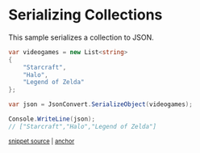 # Serializing Collections

This sample serializes a collection to JSON.

<!-- snippet: SerializeCollection -->
<a id='snippet-serializecollection'></a>
```cs
var videogames = new List<string>
{
    "Starcraft",
    "Halo",
    "Legend of Zelda"
};

var json = JsonConvert.SerializeObject(videogames);

Console.WriteLine(json);
// ["Starcraft","Halo","Legend of Zelda"]
```
<sup><a href='/src/ArgonTests/Documentation/Samples/Serializer/SerializeCollection.cs#L10-L24' title='Snippet source file'>snippet source</a> | <a href='#snippet-serializecollection' title='Start of snippet'>anchor</a></sup>
<!-- endSnippet -->
